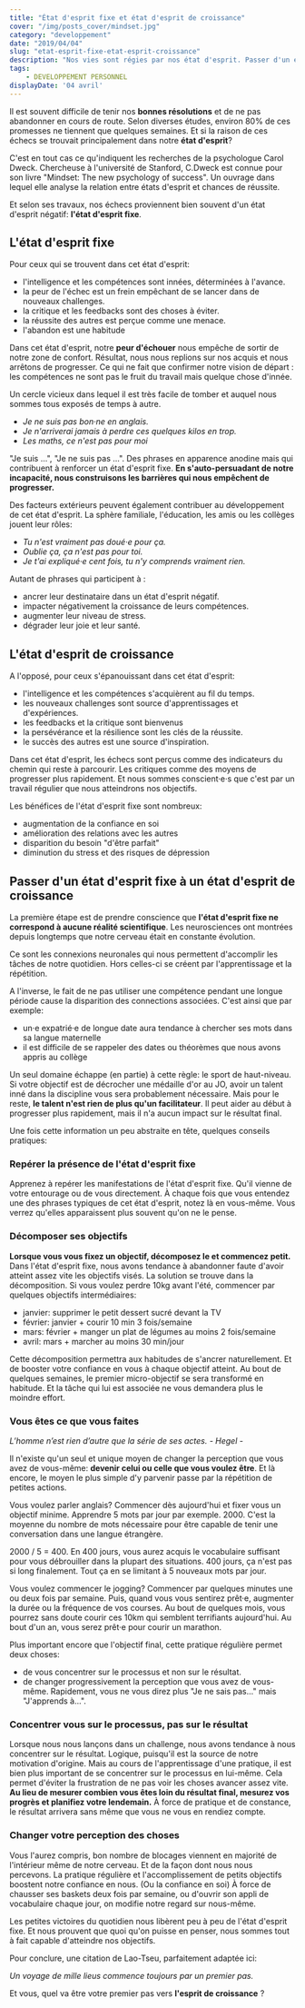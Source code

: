 ```yaml
---
title: "État d'esprit fixe et état d'esprit de croissance"
cover: "/img/posts_cover/mindset.jpg"
category: "developpement"
date: "2019/04/04"
slug: "etat-esprit-fixe-etat-esprit-croissance"
description: "Nos vies sont régies par nos état d'esprit. Passer d'un état d'esprit fixe à un état d'esprit de croissance peut faire une grande difference"
tags:
    - DEVELOPPEMENT PERSONNEL
displayDate: '04 avril'
---
```


Il est souvent difficile de tenir nos **bonnes résolutions** et de ne pas abandonner en cours de route. Selon diverses études, environ 80% de ces promesses ne tiennent que quelques semaines. Et si la raison de ces échecs se trouvait principalement dans notre **état d'esprit**?

C'est en tout cas ce qu'indiquent  les recherches de la psychologue Carol Dweck. Chercheuse à l'université de Stanford, C.Dweck est connue pour son livre "Mindset: The new psychology of success". Un ouvrage dans lequel elle analyse la relation entre états d'esprit et chances de réussite. 

Et selon ses travaux, nos échecs proviennent bien souvent d'un état d'esprit négatif: **l'état d'esprit fixe**.

## L'état d'esprit fixe

Pour ceux qui se trouvent dans cet état d'esprit:

* l'intelligence et les compétences sont innées, déterminées à l'avance.
* la peur de l'échec est un frein empêchant de se lancer dans de nouveaux challenges.
* la critique et les feedbacks sont des choses à éviter.
* la réussite des autres est perçue comme une menace.
* l'abandon est une habitude

Dans cet état d'esprit, notre **peur d'échouer** nous empêche de sortir de notre zone de confort. Résultat, nous nous replions sur nos acquis et nous arrêtons de progresser. Ce qui ne fait que confirmer notre vision de départ : les compétences ne sont pas le fruit du travail mais quelque chose d'innée.

Un cercle vicieux dans lequel il est très facile de tomber et auquel nous sommes tous exposés de temps à autre.

* *Je ne suis pas bon·ne en anglais.*
* *Je n'arriverai jamais à perdre ces quelques kilos en trop.*
* *Les maths, ce n'est pas pour moi*

"Je suis ...", "Je ne suis pas ...". Des phrases en apparence anodine mais qui contribuent à renforcer un état d'esprit fixe. **En s'auto-persuadant de notre incapacité, nous construisons les barrières qui nous empêchent de progresser.**

Des facteurs extérieurs peuvent également contribuer au développement de cet état d'esprit. La sphère familiale, l'éducation, les amis ou les collèges jouent leur rôles:

* *Tu n'est vraiment pas doué·e pour ça.*
* *Oublie ça, ça n'est pas pour toi.*
* *Je t'ai expliqué·e cent fois, tu n'y comprends vraiment rien.*

Autant de phrases qui participent à :

* ancrer leur destinataire dans un état d'esprit négatif.
* impacter négativement la croissance de leurs compétences.
* augmenter leur niveau de stress.
* dégrader leur joie et leur santé.

## L'état d'esprit de croissance

A l'opposé, pour ceux s'épanouissant dans cet état d'esprit:

* l'intelligence et les compétences s'acquièrent au fil du temps.
* les nouveaux challenges sont source d'apprentissages et d'expériences.
* les feedbacks et la critique sont bienvenus
* la persévérance et la résilience sont les clés de la réussite.
* le succès des autres est une source d'inspiration.

Dans cet état d'esprit, les échecs sont perçus comme des indicateurs du chemin qui reste à parcourir. Les critiques comme des moyens de progresser plus rapidement. Et nous sommes conscient·e·s que c'est par un travail régulier que nous atteindrons nos objectifs.

Les bénéfices de l'état d'esprit fixe sont nombreux:

* augmentation de la confiance en soi
* amélioration des relations avec les autres
* disparition du besoin "d'être parfait"
* diminution du stress et des risques de dépression

## Passer d'un état d'esprit fixe à un état d'esprit de croissance

La première étape est de prendre conscience que **l'état d'esprit fixe ne correspond à aucune réalité scientifique**. Les neurosciences ont montrées depuis longtemps que notre cerveau était en constante évolution.

Ce sont les connexions neuronales qui nous permettent d'accomplir les tâches de notre quotidien. Hors celles-ci se créent par l'apprentissage et la répétition.

A l'inverse, le fait de ne pas utiliser une compétence pendant une longue période cause la disparition des connections associées. C'est ainsi que par exemple:

* un·e expatrié·e de longue date aura tendance à chercher ses mots dans sa langue maternelle
* il est difficile de se rappeler des dates ou théorèmes que nous avons appris au collège

Un seul domaine échappe (en partie) à cette règle: le sport de haut-niveau. Si votre objectif est de décrocher une médaille d'or au JO, avoir un talent inné dans la discipline vous sera probablement nécessaire. Mais pour le reste, **le talent n'est rien de plus qu'un facilitateur**. Il peut aider au début à progresser plus rapidement, mais il n'a aucun impact sur le résultat final.

Une fois cette information un peu abstraite en tête, quelques conseils pratiques:

### Repérer la présence de l'état d'esprit fixe

Apprenez à repérer les manifestations de l'état d'esprit fixe. Qu'il vienne de votre entourage ou de vous directement. À chaque fois que vous entendez une des phrases typiques de cet état d'esprit, notez là en vous-même. Vous verrez qu'elles apparaissent plus souvent qu'on ne le pense.

### Décomposer ses objectifs

**Lorsque vous vous fixez un objectif, décomposez le et commencez petit.** Dans l'état d'esprit fixe, nous avons tendance à abandonner faute d'avoir atteint assez vite les objectifs visés. La solution se trouve dans la décomposition. Si vous voulez perdre 10kg avant l'été, commencer par quelques objectifs intermédiaires:

* janvier: supprimer le petit dessert sucré devant la TV
* février: janvier + courir 10 min 3 fois/semaine
* mars: février + manger un plat de légumes au moins 2 fois/semaine
* avril: mars + marcher au moins 30 min/jour

Cette décomposition permettra aux habitudes de s'ancrer naturellement. Et de booster votre confiance en vous à chaque objectif atteint. Au bout de quelques semaines, le premier micro-objectif se sera transformé en habitude. Et la tâche qui lui est associée ne vous demandera plus le moindre effort.

### Vous êtes ce que vous faites

*L’homme n’est rien d’autre que la série de ses actes.  - Hegel -*

Il n'existe qu'un seul et unique moyen de changer la perception que vous avez de vous-même: **devenir celui ou celle que vous voulez être**. Et là encore, le moyen le plus simple d'y parvenir passe par la répétition de petites actions.

Vous voulez parler anglais? Commencer dès aujourd'hui et fixer vous un objectif minime. Apprendre 5 mots par jour par exemple.
2000. C'est la moyenne du nombre de mots nécessaire pour être capable de tenir une conversation dans une langue étrangère.

2000 / 5 = 400. En 400 jours, vous aurez acquis le vocabulaire suffisant pour vous débrouiller dans la plupart des situations. 400 jours, ça n'est pas si long finalement. Tout ça en se limitant à 5 nouveaux mots par jour.

Vous voulez commencer le jogging? Commencer par quelques minutes une ou deux fois par semaine. Puis, quand vous vous sentirez prêt·e, augmenter la durée ou la fréquence de vos courses. Au bout de quelques mois, vous pourrez sans doute courir ces 10km qui semblent terrifiants aujourd'hui. Au bout d'un an, vous serez prêt·e pour courir un marathon.

Plus important encore que l'objectif final, cette pratique régulière permet deux choses:
* de vous concentrer sur le processus et non sur le résultat.
* de changer progressivement la perception que vous avez de vous-même. Rapidement, vous ne vous direz plus "Je ne sais pas..." mais "J'apprends à...".

### Concentrer vous sur le processus, pas sur le résultat

Lorsque nous nous lançons dans un challenge, nous avons tendance à nous concentrer sur le résultat. Logique, puisqu'il est la source de notre motivation d'origine. Mais au cours de l'apprentissage d'une pratique, il est bien plus important de se concentrer sur le processus en lui-même. Cela permet d'éviter la frustration de ne pas voir les choses avancer assez vite.
**Au lieu de mesurer combien vous êtes loin du résultat final, mesurez vos progrès et planifiez votre lendemain.** À force de pratique et de constance, le résultat arrivera sans même que vous ne vous en rendiez compte.

### Changer votre perception des choses

Vous l'aurez compris, bon nombre de blocages viennent en majorité de l'intérieur même de notre cerveau. Et de la façon dont nous nous percevons. La pratique régulière et l'accomplissement de petits objectifs boostent notre confiance en nous. (Ou la confiance en soi) À force de chausser ses baskets deux fois par semaine, ou d'ouvrir son appli de vocabulaire chaque jour, on modifie notre regard sur nous-même.

Les petites victoires du quotidien nous libèrent peu à peu de l'état d'esprit fixe. Et nous prouvent que quoi qu'on puisse en penser, nous sommes tout à fait capable d'atteindre nos objectifs.

Pour conclure, une citation de Lao-Tseu, parfaitement adaptée ici:

*Un voyage de mille lieus commence toujours par un premier pas.*

Et vous, quel va être votre premier pas vers **l'esprit de croissance** ?

